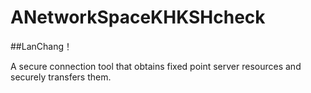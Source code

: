 # ANetworkSpaceKHKSHcheck

##LanChang！

A secure connection tool that obtains fixed point server resources and securely transfers them.